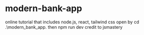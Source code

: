 # modern-bank-app
online tutorial that includes node.js, react, tailwind css
open by cd .\modern_bank_app\.  then npm run dev
credit to jsmastery

